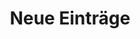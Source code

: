 ---
layout: home
title: Neue Einträge
description: "Maximilian Held's personal website"
tags: [maximilian held, bremen, germany, taxation, deliberative democracy]
lang: de
trans: /
image:
  feature: http://lh6.googleusercontent.com/-cv6nZs5LeL92qYzip1vJJ_LibsUWMODD837PetY1egp=w884-h143-no
  caption: Schröder Obstplantagen
  captionlink: http://www.schroeder-baumschulen.de/
  credit:
  creditlink: 
  location: Thedinghausen
  locationlink:
---